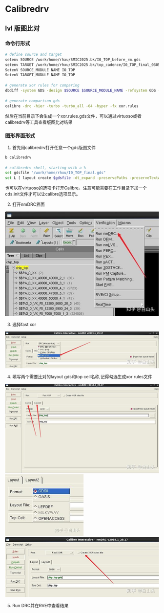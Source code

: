 # Calibredrv

## lvl 版图比对

### 命令行形式

```bash
# define source and target
setenv SOURCE /work/home/rhxu/SMIC2025.bk/I0_TOP_before_rm.gds
setenv TARGET /work/home/rhxu/SMIC2025.bk/top_cadence/I0_TOP_final_0305.gds
SetenV SOURCE_MODULE NAME IO_TOP
SetenV TARGET_MODULE NAME IO_TOP

# generate xor rules for comparing
dbdiff -system GDS -design $SOURCE $SOURCE_MODULE_NAME -refsystem GDS -refdesiGn $TARGET $TARGET_MODULE_NAME -write_xor_rules xor.rules -turbo

# generate comparison gds
calibre -drc -hier -turbo -turbo_all -64 -hyper -fx xor.rules
```

然后在当前目录下会生成一个xor.rules.gds文件，可以通过virtuoso或者calibredrv等工具查看版图比对结果

### 图形界面形式

1. 首先用calibredrv打开任意一个gds版图文件

```bash
b calibredrv

# calibredrv shell, starting with a %
set gdsfile "/work/home/rhxu/I0_TOP_final.gds"
set L [ layout create $gdsfile -dt_expand -preservePaths -preserveTextAttributes -preserveProperties]
```

也可以在virtuoso的选项卡打开Calibre。注意可能需要在工作目录下加一个cds.init文件才可以让calibre选项显示。

2. 打开nmDRC界面

![drc](image-10.png)

3. 选择fast xor

![xor](image-11.png)

4. 填写两个需要比对的layout gds和top cell名称,记得勾选生成xor rules文件

![gds](image-12.png)
![top](image-13.png)
![xorrules](image-14.png)

5. Run DRC并在RVE中查看结果


